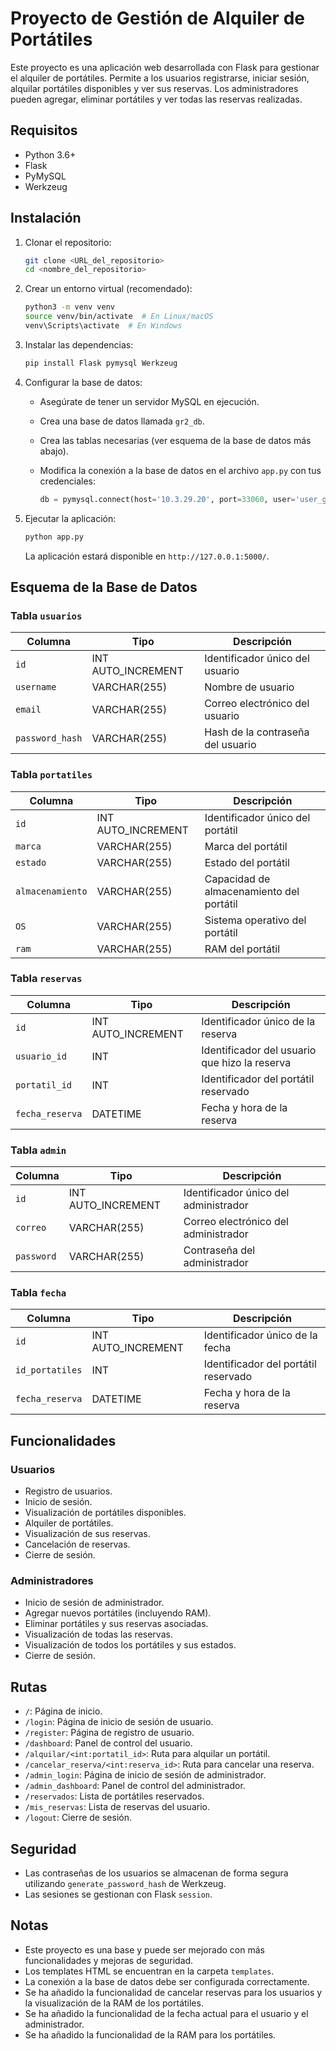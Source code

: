 # Proyecto de Gestión de Alquiler de Portátiles

Este proyecto es una aplicación web desarrollada con Flask para gestionar el alquiler de portátiles. Permite a los usuarios registrarse, iniciar sesión, alquilar portátiles disponibles y ver sus reservas. Los administradores pueden agregar, eliminar portátiles y ver todas las reservas realizadas.

## Requisitos

- Python 3.6+
- Flask
- PyMySQL
- Werkzeug

## Instalación

1.  Clonar el repositorio:

    ```bash
    git clone <URL_del_repositorio>
    cd <nombre_del_repositorio>
    ```

2.  Crear un entorno virtual (recomendado):

    ```bash
    python3 -m venv venv
    source venv/bin/activate  # En Linux/macOS
    venv\Scripts\activate  # En Windows
    ```

3.  Instalar las dependencias:

    ```bash
    pip install Flask pymysql Werkzeug
    ```

4.  Configurar la base de datos:

    -   Asegúrate de tener un servidor MySQL en ejecución.
    -   Crea una base de datos llamada `gr2_db`.
    -   Crea las tablas necesarias (ver esquema de la base de datos más abajo).
    -   Modifica la conexión a la base de datos en el archivo `app.py` con tus credenciales:

        ```python
        db = pymysql.connect(host='10.3.29.20', port=33060, user='user_gr2', password='portatil123', database='gr2_db')
        ```

5.  Ejecutar la aplicación:

    ```bash
    python app.py
    ```

    La aplicación estará disponible en `http://127.0.0.1:5000/`.

## Esquema de la Base de Datos

### Tabla `usuarios`

| Columna         | Tipo          | Descripción                               |
| --------------- | ------------- | ----------------------------------------- |
| `id`            | INT AUTO_INCREMENT | Identificador único del usuario         |
| `username`      | VARCHAR(255)  | Nombre de usuario                         |
| `email`         | VARCHAR(255)  | Correo electrónico del usuario            |
| `password_hash` | VARCHAR(255)  | Hash de la contraseña del usuario         |

### Tabla `portatiles`

| Columna         | Tipo          | Descripción                               |
| --------------- | ------------- | ----------------------------------------- |
| `id`            | INT AUTO_INCREMENT | Identificador único del portátil        |
| `marca`         | VARCHAR(255)  | Marca del portátil                        |
| `estado`        | VARCHAR(255)  | Estado del portátil                       |
| `almacenamiento`| VARCHAR(255)  | Capacidad de almacenamiento del portátil |
| `OS`            | VARCHAR(255)  | Sistema operativo del portátil            |
| `ram`           | VARCHAR(255) | RAM del portátil                          |

### Tabla `reservas`

| Columna         | Tipo          | Descripción                               |
| --------------- | ------------- | ----------------------------------------- |
| `id`            | INT AUTO_INCREMENT | Identificador único de la reserva       |
| `usuario_id`    | INT           | Identificador del usuario que hizo la reserva |
| `portatil_id`   | INT           | Identificador del portátil reservado      |
| `fecha_reserva` | DATETIME      | Fecha y hora de la reserva                |

### Tabla `admin`

| Columna         | Tipo          | Descripción                               |
| --------------- | ------------- | ----------------------------------------- |
| `id`            | INT AUTO_INCREMENT | Identificador único del administrador   |
| `correo`        | VARCHAR(255)  | Correo electrónico del administrador      |
| `password`      | VARCHAR(255)  | Contraseña del administrador              |

### Tabla `fecha`

| Columna         | Tipo          | Descripción                               |
| --------------- | ------------- | ----------------------------------------- |
| `id`            | INT AUTO_INCREMENT | Identificador único de la fecha       |
| `id_portatiles` | INT           | Identificador del portátil reservado      |
| `fecha_reserva` | DATETIME      | Fecha y hora de la reserva                |

## Funcionalidades

### Usuarios

-   Registro de usuarios.
-   Inicio de sesión.
-   Visualización de portátiles disponibles.
-   Alquiler de portátiles.
-   Visualización de sus reservas.
-   Cancelación de reservas.
-   Cierre de sesión.

### Administradores

-   Inicio de sesión de administrador.
-   Agregar nuevos portátiles (incluyendo RAM).
-   Eliminar portátiles y sus reservas asociadas.
-   Visualización de todas las reservas.
-   Visualización de todos los portátiles y sus estados.
-   Cierre de sesión.

## Rutas

-   `/`: Página de inicio.
-   `/login`: Página de inicio de sesión de usuario.
-   `/register`: Página de registro de usuario.
-   `/dashboard`: Panel de control del usuario.
-   `/alquilar/<int:portatil_id>`: Ruta para alquilar un portátil.
-   `/cancelar_reserva/<int:reserva_id>`: Ruta para cancelar una reserva.
-   `/admin_login`: Página de inicio de sesión de administrador.
-   `/admin_dashboard`: Panel de control del administrador.
-   `/reservados`: Lista de portátiles reservados.
-   `/mis_reservas`: Lista de reservas del usuario.
-   `/logout`: Cierre de sesión.

## Seguridad

-   Las contraseñas de los usuarios se almacenan de forma segura utilizando `generate_password_hash` de Werkzeug.
-   Las sesiones se gestionan con Flask `session`.

## Notas

-   Este proyecto es una base y puede ser mejorado con más funcionalidades y mejoras de seguridad.
-   Los templates HTML se encuentran en la carpeta `templates`.
-   La conexión a la base de datos debe ser configurada correctamente.
-   Se ha añadido la funcionalidad de cancelar reservas para los usuarios y la visualización de la RAM de los portátiles.
-   Se ha añadido la funcionalidad de la fecha actual para el usuario y el administrador.
-   Se ha añadido la funcionalidad de la RAM para los portátiles.